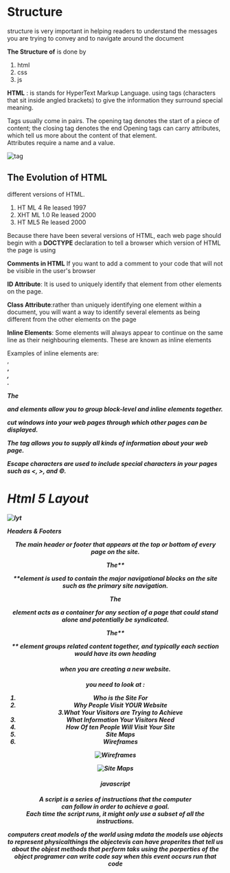 # Structure
structure is very important in helping
readers to understand the messages you are trying to convey
and to navigate around the document 

**The Structure of** is done by   
1. html   
2. css   
3. js   


**HTML** : is stands for HyperText Markup
Language. using  tags (characters that sit inside angled
brackets) to give the information they surround special
meaning.

Tags usually come in pairs. The opening tag denotes
the start of a piece of content; the closing tag denotes
the end
Opening tags can carry attributes, which tell us more
about the content of that element.  
 Attributes require a name and a value.  

![tag](https://tutorial.techaltum.com/images/element.png)

## The Evolution of HTML
different versions of HTML.  
1. HT ML 4
Re leased 1997  
2. XHT ML 1.0
Re leased 2000  
3. HT ML5
Re leased 2000  

Because there have been
several versions of HTML, each
web page should begin with a
**DOCTYPE** declaration to tell a
browser which version of HTML
the page is using

**Comments in HTML** 
If you want to add a comment
to your code that will not be
visible in the user's browser 
 <!-- comment goes here -->  


**ID Attribute**: It is used to
uniquely identify that element
from other elements on the
page.

**Class Attribute**:rather than uniquely
identifying one element within
a document, you will want a
way to identify several elements
as being different from the
other elements on the page


**Inline Elements**: Some elements will always
appear to continue on the
same line as their neighbouring
elements. These are known as
inline elements

Examples of inline elements are:  
<a>,   
<b>,  
<em>,  
<img>.

The <div> and <span> elements allow you to group
block-level and inline elements together.  

<iframes> cut windows into your web pages through
which other pages can be displayed.  

 The <meta> tag allows you to supply all kinds of
information about your web page.  

Escape characters are used to include special
characters in your pages such as <, >, and ©.  


# Html 5 Layout
![lyt](https://stuyhsdesign.files.wordpress.com/2016/05/yoko-html5.png) 

**Headers & Footers**
<header> <footer> 

The main header or footer
that appears at the top or
bottom of every page on the
site.

The** <nav> **element is used to
contain the major navigational
blocks on the site such as the
primary site navigation.  

The **<article>** element acts as
a container for any section of a
page that could stand alone and
potentially be syndicated.

The**<section>** element groups
related content together, and
typically each section would
have its own heading  

# when you are creating a new website.

you need to look at :  
1. Who is the Site For   
2. Why People Visit
YOUR Website  
3.What Your Visitors are
Trying to Achieve  
4. What Information
Your Visitors Need  
5. How Of ten People Will
Visit Your Site  
6. Site Maps   
7. Wireframes  





![Wireframes](https://www.experienceux.co.uk/wp-content/uploads/2015/06/wireframe_example_small.jpg)

![Site Maps  ](https://static.javatpoint.com/seo/images/site-map1.png)



# javascript   
A script is a series of instructions that the computer  
can follow in order to achieve a goal.  
Each time the script runs, it might only use a subset of
all the instructions.  

computers creat models of the world using mdata 
the models use objects to represent physicalthings the objectevis can have properites that tell us about the objest methods that perform taks using the porperties of the object 
programer can write code say when this event occurs run that code 